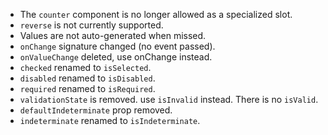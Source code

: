 - The `counter` component is no longer allowed as a specialized slot.
- `reverse` is not currently supported.
- Values are not auto-generated when missed.
- `onChange` signature changed (no event passed).
- `onValueChange` deleted, use onChange instead.
- `checked` renamed to `isSelected`.
- `disabled` renamed to `isDisabled`.
- `required` renamed to `isRequired`.
- `validationState` is removed. use `isInvalid` instead. There is no `isValid`.
- `defaultIndeterminate` prop removed.
- `indeterminate` renamed to `isIndeterminate`.
